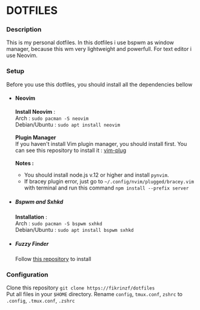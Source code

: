 # DOTFILES

### Description
This is my personal dotfiles. In this dotfiles i use bspwm as window manager, because this wm very lightweight and powerfull. For text editor i use Neovim.

### Setup
Before you use this dotfiles, you should install all the dependencies bellow

* #### Neovim
	**Install Neovim** : \
	Arch : `sudo pacman -S neovim`\
	Debian/Ubuntu : `sudo apt install neovim`\
	<br>
	**Plugin Manager**\
	If you haven't install Vim plugin manager, you should install first.
	You can see this repository to install it : [vim-plug](https://github.com/junegunn/vim-plug)
	<br>
	<br>
	**Notes :** 
	*	You should install node.js v.12 or higher and install `pynvim`. 
	*	If bracey plugin error, just go to `~/.config/nvim/plugged/bracey.vim` with terminal and run this command `npm install --prefix server`


* ##### Bspwm and Sxhkd
	**Installation** : \
	Arch : `sudo pacman -S bspwm sxhkd`\
	Debian/Ubuntu : `sudo apt install bspwm sxhkd`

* ##### Fuzzy Finder
	Follow [this repository](https://github.com/junegunn/fzf) to install

### Configuration
Clone this repository `git clone https://fikrinzf/dotfiles`\
Put all files in your `$HOME` directory. Rename `config`, `tmux.conf`, `zshrc` to  `.config`, `.tmux.conf`, `.zshrc` 
